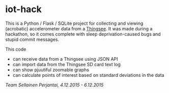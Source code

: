 # iot-hack
This is a Python / Flask / SQLite project for collecting and viewing (acrobatic) accelerometer data from a [Thingsee](https://thingsee.com/). It was made during a hackathon, so it comes complete with sleep deprivation-caused bugs and stupid commit messages.

This code

- can receive data from a Thingsee using JSON API
- can import data from the Thingsee SD card text log 
- can show pjuutiful zoomable graphs
- can calculate points of interest based on standard deviations in the data


*Team Sellainen Perjantai, 4.12.2015 - 6.12.2015*